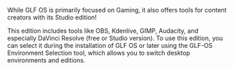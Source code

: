 While GLF OS is primarily focused on Gaming, it also offers tools for content creators with its Studio edition!

This edition includes tools like OBS, Kdenlive, GIMP, Audacity, and especially DaVinci Resolve (free or Studio version).
To use this edition, you can select it during the installation of GLF OS or later using the GLF-OS Environment Selection tool, which allows you to switch desktop environments and editions.
